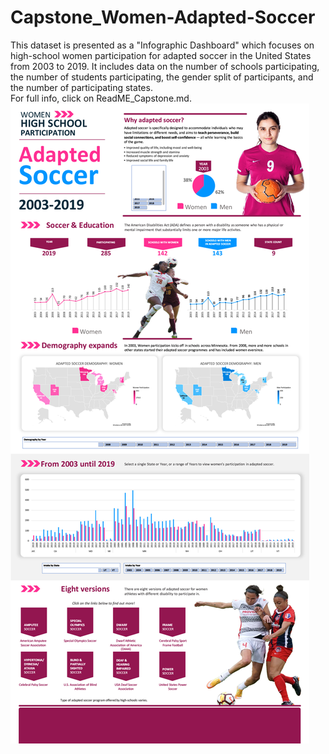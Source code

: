 # Capstone_Women-Adapted-Soccer
This dataset is presented as a "Infographic Dashboard" which focuses on high-school women participation for adapted soccer in the United States from 2003 to 2019. It includes data on the number of schools participating, the number of students participating, the gender split of participants, and the number of participating states. <br>
For full info, click on ReadME_Capstone.md.  
![Capstone_Screenshot_3000](Capstone_Screenshot_3000.jpg)

